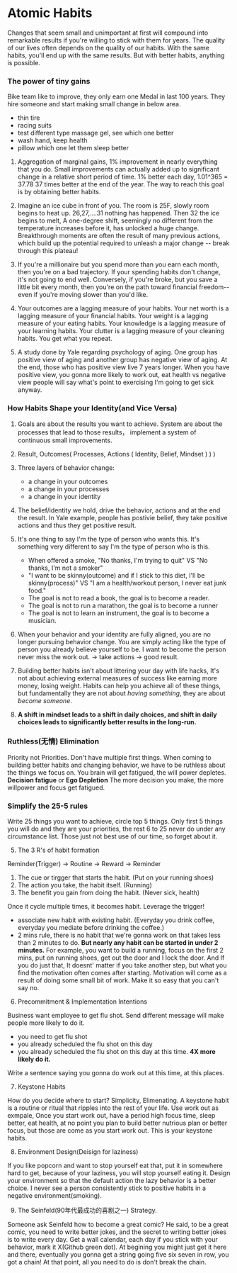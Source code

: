 # Atomic Habits

Changes that seem small and unimportant at first will compound into remarkable results if you're willing to stick with them for years. The quality of our lives often depends on the quality of our habits. With the same habits, you'll end up with the same results. But with better habits, anything is possible. 

### The power of tiny gains
Bike team like to improve, they only earn one Medal in last 100 years. They hire someone and start making small change in below area.
  - thin tire
  - racing suits
  - test different type massage gel, see which one better
  - wash hand, keep health
  - pillow which one let them sleep better

1. Aggregation of marginal gains, 1% improvement in nearly everything that you do. Small improvements can actually added up to significant change 
in a relative short period of time. 1% better each day, 1.01^365 = 37.78 37 times better at the end of the year. The way to reach this goal is by 
obtaining better habits.

2. Imagine an ice cube in front of you. The room is 25F, slowly room begins to heat up. 26,27,....31 nothing has happened. Then 32 the ice begins to melt, A one-degree shift, seemingly no different from the temperature increases before it, has unlocked a huge change. Breakthrough moments are often the result of many previous actions, which build up the potential required to unleash a major change -- break through this plateau!

3. If you're a millionaire but you spend more than you earn each month, then you're on a bad trajectory. If your spending habits don't change, it's not going to end well. Conversely, if you're broke, but you save a little bit every month, then you're on the path toward financial freedom--even if you're moving slower than you'd like.

4. Your outcomes are a lagging measure of your habits. Your net worth is a lagging measure of your financial habits. Your weight is a lagging measure of your eating habits. Your knowledge is a lagging measure of your learning habits. Your clutter is a lagging measure of your cleaning habits. You get what you repeat. 
  
5. A study done by Yale regarding psychology of aging. One group has positive view of aging and another group has negative view of aging. At the end, those 
who has positive view live 7 years longer. When you have positive view, you gonna more likely to work out, eat health vs negative view people will say what's 
point to exercising I'm going to get sick anyway. 

### How Habits Shape your Identity(and Vice Versa)

1. Goals are about the results you want to achieve. System are about the processes that lead to those results， implement a system of continuous small improvements.
2. Result, Outcomes( Processes, Actions ( Identity, Belief, Mindset ) ) )
3. Three layers of behavior change: 
    - a change in your outcomes
    - a change in your processes
    - a change in your identity
    
4. The belief/identity we hold, drive the behavior, actions and at the end the result. In Yale example, people has postivie belief, they take positive actions 
and thus they get positive result. 

5. It's one thing to say I'm the type of person who wants this. It's something very different to say I'm the type of person who is this. 
    - When offered a smoke, "No thanks, I'm trying to quit" VS "No thanks, I'm not a smoker"
    - "I want to be skinny(outcome) and if I stick to this diet, I'll be skinny(process)" VS "I am a health/workout person, I never eat junk food."
    - The goal is not to read a book, the goal is to become a reader.
    - The goal is not to run a marathon, the goal is to become a runner
    - The goal is not to learn an instrument, the goal is to become a musician. 

6. When your behavior and your identity are fully aligned, you are no longer pursuing behavior change. You are simply acting like the type of person you already believe yourself to be. I want to become the person never miss the work out. -> take actions -> good result.

7. Building better habits isn't about littering your day with life hacks, It's not about achieving external measures of success like earning more money, losing weight. Habits can help you achieve all of these things, but fundamentally they are not about *having something*, they are about *become someone*.

8. **A shift in mindset leads to a shift in daily choices, and shift in daily choices leads to significantly better results in the long-run.**

### Ruthless(无情) Elimination

Priority not Priorities. Don't have multiple first things. When coming to building better habits and changing behavior, we have to be ruthless about the things we
focus on. You brain will get fatigued, the will power depletes. **Decision fatigue** or **Ego Depletion** The more decision you make, the more willpower and 
focus get fatigued.

### Simplify the 25-5 rules

Write 25 things you want to achieve, circle top 5 things. Only first 5 things you will do and they are your priorities, the rest 6 to 25 never do under 
any circumstance list. Those just not best use of our time, so forget about it. 

5. The 3 R's of habit formation

Reminder(Trigger) -> Routine -> Reward -> Reminder

1. The cue or tirgger that starts the habit. (Put on your running shoes)
2. The action you take, the habit itself. (Running)
3. The benefit you gain from doing the habit. (Never sick, health)

Once it cycle multiple times, it becomes habit. Leverage the trigger!
- associate new habit with existing habit. (Everyday you drink coffee, everyday you mediate before drinking the coffee.)
- 2 mins rule, there is no habit that we're gonna work on that takes less than 2 minutes to do. **But nearly any habit can be started in under 2 minutes.**
For example, you want to build a running, focus on the first 2 mins, put on running shoes, get out the door and I lock the door. And If you do just that, 
It doesnt' matter if you take another step, but what you find the motivation often comes after starting. Motivation will come as a result of doing some small bit 
of work. Make it so easy that you can't say no.  

6. Precommitment & Implementation Intentions

Business want employee to get flu shot. Send different message will make people more likely to do it.
- you need to get flu shot
- you already scheduled the flu shot on this day
- you already scheduled the flu shot on this day at this time. **4X more likely do it.**

Write a sentence saying you gonna do work out at this time, at this places. 

7. Keystone Habits

How do you decide where to start? Simplicity, Elimenating. A keystone habit is a routine or ritual that ripples into the rest of your life. Use work out as exmpale,
Once you start work out, have a period high focus time, sleep better, eat health, at no point you plan to build better nutrious plan or better focus, but those are
come as you start work out. This is your keystone habits.

8. Environment Design(Deisign for laziness)

If you like popcorn and want to stop yourself eat that, put it in somewhere hard to get, because of your laziness, you will stop yourself eating it. Design your 
environment so that the default action the lazy behavior is a better choice. I never see a person consistently stick to positive habits in a negative 
environment(smoking). 

9. The Seinfeld(90年代最成功的喜剧之一) Strategy. 

Someone ask Seinfeld how to become a great comic? He said, to be a great comic, you need to write better jokes, and the secret to writing better jokes is to write
every day. Get a wall calendar, each day if you stick with your behavior, mark it X(Github green dot). At begining you might just get it here and there, eventually 
you gonna get a string going five six seven in row, you got a chain! At that point, all you need to do is don't break the chain. 
